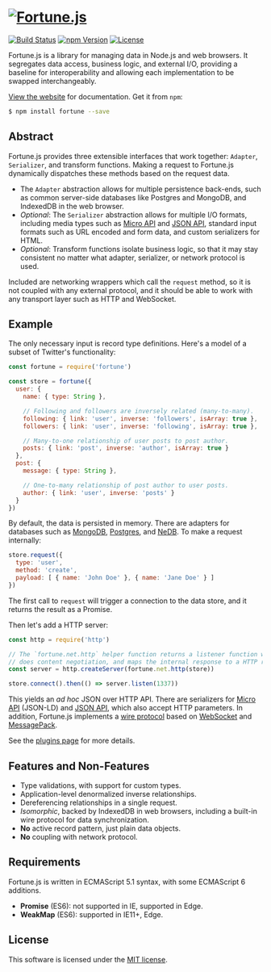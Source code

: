 # [![Fortune.js](https://fortunejs.github.io/fortune/assets/fortune_logo.svg)](http://fortunejs.com)

[![Build Status](https://img.shields.io/travis/fortunejs/fortune/master.svg?style=flat-square)](https://travis-ci.org/fortunejs/fortune)
[![npm Version](https://img.shields.io/npm/v/fortune.svg?style=flat-square)](https://www.npmjs.com/package/fortune)
[![License](https://img.shields.io/npm/l/fortune.svg?style=flat-square)](https://raw.githubusercontent.com/fortunejs/fortune/master/LICENSE)

Fortune.js is a library for managing data in Node.js and web browsers. It segregates data access, business logic, and external I/O, providing a baseline for interoperability and allowing each implementation to be swapped interchangeably.

[View the website](http://fortunejs.com) for documentation. Get it from `npm`:

```sh
$ npm install fortune --save
```


## Abstract

Fortune.js provides three extensible interfaces that work together: `Adapter`, `Serializer`, and transform functions. Making a request to Fortune.js dynamically dispatches these methods based on the request data.

- The `Adapter` abstraction allows for multiple persistence back-ends, such as common server-side databases like Postgres and MongoDB, and IndexedDB in the web browser.
- *Optional*: The `Serializer` abstraction allows for multiple I/O formats, including media types such as [Micro API](http://micro-api.org) and [JSON API](http://jsonapi.org), standard input formats such as URL encoded and form data, and custom serializers for HTML.
- *Optional*: Transform functions isolate business logic, so that it may stay consistent no matter what adapter, serializer, or network protocol is used.

Included are networking wrappers which call the `request` method, so it is not coupled with any external protocol, and it should be able to work with any transport layer such as HTTP and WebSocket.


## Example

The only necessary input is record type definitions. Here's a model of a subset of Twitter's functionality:

```js
const fortune = require('fortune')

const store = fortune({
  user: {
    name: { type: String },

    // Following and followers are inversely related (many-to-many).
    following: { link: 'user', inverse: 'followers', isArray: true },
    followers: { link: 'user', inverse: 'following', isArray: true },

    // Many-to-one relationship of user posts to post author.
    posts: { link: 'post', inverse: 'author', isArray: true }
  },
  post: {
    message: { type: String },

    // One-to-many relationship of post author to user posts.
    author: { link: 'user', inverse: 'posts' }
  }
})
```

By default, the data is persisted in memory. There are adapters for databases such as [MongoDB](https://github.com/fortunejs/fortune-mongodb), [Postgres](https://github.com/fortunejs/fortune-postgres), and [NeDB](https://github.com/fortunejs/fortune-nedb). To make a request internally:

```js
store.request({
  type: 'user',
  method: 'create',
  payload: [ { name: 'John Doe' }, { name: 'Jane Doe' } ]
})
```

The first call to `request` will trigger a connection to the data store, and it returns the result as a Promise.

Then let's add a HTTP server:

```js
const http = require('http')

// The `fortune.net.http` helper function returns a listener function which
// does content negotiation, and maps the internal response to a HTTP response.
const server = http.createServer(fortune.net.http(store))

store.connect().then(() => server.listen(1337))
```

This yields an *ad hoc* JSON over HTTP API. There are serializers for [Micro API](https://github.com/fortunejs/fortune-micro-api) (JSON-LD) and [JSON API](https://github.com/fortunejs/fortune-json-api), which also accept HTTP parameters. In addition, Fortune.js implements a [wire protocol](http://fortunejs.com/api/#net-ws) based on [WebSocket](https://developer.mozilla.org/docs/Web/API/WebSockets_API) and [MessagePack](http://msgpack.org).

See the [plugins page](http://fortunejs.com/plugins/) for more details.


## Features and Non-Features

- Type validations, with support for custom types.
- Application-level denormalized inverse relationships.
- Dereferencing relationships in a single request.
- *Isomorphic*, backed by IndexedDB in web browsers, including a built-in wire protocol for data synchronization.
- **No** active record pattern, just plain data objects.
- **No** coupling with network protocol.


## Requirements

Fortune.js is written in ECMAScript 5.1 syntax, with some ECMAScript 6 additions.

- **Promise** (ES6): not supported in IE, supported in Edge.
- **WeakMap** (ES6): supported in IE11+, Edge.


## License

This software is licensed under the [MIT license](https://raw.githubusercontent.com/fortunejs/fortune/master/LICENSE).

